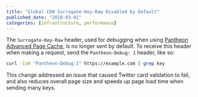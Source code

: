 ```yaml
---
title: "Global CDN Surrogate-Key-Raw Disabled by Default"
published_date: "2018-03-01"
categories: [infrastructure, performance]
---
```

The `Surrogate-Key-Raw` header, used for debugging when using [Pantheon Advanced Page Cache](https://pantheon.io/features/advanced-caching),  is no longer sent by default.  To receive this header when making a request, send the `Pantheon-Debug: 1` header, like so:

```bash
curl -IsH "Pantheon-Debug:1" https://example.com | grep key
```

This change addressed an issue that caused Twitter card validation to fail, and also reduces overall page size and speeds up page load time when sending many keys.
